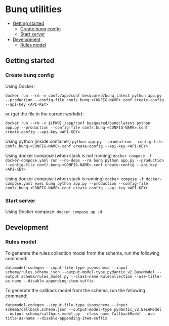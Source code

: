 # Bunq utilities <!-- omit from toc -->

- [Getting started](#getting-started)
  - [Create bunq config](#create-bunq-config)
  - [Start server](#start-server)
- [Development](#development)
  - [Rules model](#rules-model)

## Getting started

### Create bunq config

Using Docker:

`docker run --rm -v conf:/app/conf besquared/bunq:latest python app.py --production --config-file conf/.bunq-<CONFIG-NAME>.conf create-config --api-key <API-KEY>`

or (get the file in the current workdir):

`docker run --rm -v ${PWD}:/app/conf besquared/bunq:latest python app.py --production --config-file conf/.bunq-<CONFIG-NAME>.conf create-config --api-key <API-KEY>`

Using python (inside container)
`python app.py --production --config-file conf/.bunq-<CONFIG-NAME>.conf create-config --api-key <API-KEY>`

Using docker compose (when stack _is not_ running)
`docker compose -f docker-compose.yaml run --no-deps --rm bunq python app.py --production --config-file conf/.bunq-<CONFIG-NAME>.conf create-config --api-key <API-KEY>`

Using docker compose (when stack _is_ running)
`docker compose -f docker-compose.yaml exec bunq python app.py --production --config-file conf/.bunq-<CONFIG-NAME>.conf create-config --api-key <API-KEY>`

### Start server

Using Docker compose:
`docker compose up -d`

## Development

### Rules model

To generate the rules collection model from the schema, run the following command:

`datamodel-codegen --input-file-type jsonschema --input schema/rules.schema.json --output-model-type pydantic_v2.BaseModel --output schema/rules_model.py --class-name RuleCollection --use-title-as-name --disable-appending-item-suffix`

To generate the callback model from the schema, run the following command:

`datamodel-codegen --input-file-type jsonschema --input schema/callback.schema.json --output-model-type pydantic_v2.BaseModel --output schema/callback_model.py --class-name CallbackModel --use-title-as-name --disable-appending-item-suffix`
